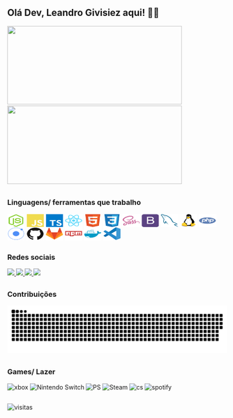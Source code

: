 ## Olá Dev, Leandro Givisiez aqui! 🖖🤘
 <div>  
   <img 
        height="180em" 
        width="400em" 
        src="https://github-readme-stats.vercel.app/api?username=givisiez&show_icons=true&theme=tokyonight&include_all_commits=true&count_private=true&custom_title=Minhas estatísticas"
   />
   <img 
        height="180em" 
        width="400em" 
        src="https://github-readme-stats.vercel.app/api/top-langs/?username=givisiez&layout=compact&langs_count=7&theme=tokyonight&custom_title=Linguagens mais usadas"
   /> 
</div>

 ##
 
 ### Linguagens/ ferramentas que trabalho
 
<div>  
 <img 
       align="center" 
       alt="NodeJs" 
       title="NodeJs" 
       height="30" 
       width="40"
       src="https://raw.githubusercontent.com/devicons/devicon/master/icons/nodejs/nodejs-plain.svg"
  >
  <img 
       align="center" 
       alt="Js" 
       title="Javascript" 
       height="30" 
       width="40" 
       src="https://raw.githubusercontent.com/devicons/devicon/master/icons/javascript/javascript-plain.svg"
  >
  <img 
       align="center" 
       alt="Ts" 
       title="Typescript" 
       height="30" 
       width="40" 
       src="https://raw.githubusercontent.com/devicons/devicon/master/icons/typescript/typescript-plain.svg"
  >
  <img 
       align="center" 
       alt="React" 
       title="React" 
       height="30" 
       width="40" 
       src="https://raw.githubusercontent.com/devicons/devicon/master/icons/react/react-original.svg"
  >
  <img 
       align="center" 
       alt="HTML" 
       title="HTML" 
       height="30" 
       width="40" 
       src="https://raw.githubusercontent.com/devicons/devicon/master/icons/html5/html5-original.svg"
  >
  <img 
       align="center" 
       alt="CSS" 
       title="CSS" 
       height="30" 
       width="40" 
       src="https://raw.githubusercontent.com/devicons/devicon/master/icons/css3/css3-original.svg"
  >
  <img 
       align="center" 
       alt="Sass"
       title="Sass"
       height="30" 
       width="40" 
       src="https://raw.githubusercontent.com/devicons/devicon/master/icons/sass/sass-original.svg"
  >  
  <img 
       align="center" 
       alt="Bootstrap" 
       title="Bootstrap" 
       height="30" 
       width="40" 
       src="https://raw.githubusercontent.com/devicons/devicon/master/icons/bootstrap/bootstrap-plain.svg"
  >
  <img 
       align="center" 
       alt="MySQL" 
       title="MySQL" 
       height="30" 
       width="40" 
       src="https://raw.githubusercontent.com/devicons/devicon/master/icons/mysql/mysql-original.svg"
  >
  <img 
       align="center" 
       alt="Linux" 
       title="Linux" 
       height="30" 
       width="40" 
       src="https://raw.githubusercontent.com/devicons/devicon/master/icons/linux/linux-original.svg"
  > 
  <img 
       align="center" 
       alt="PHP" 
       title="PHP"
       height="30" 
       width="40" 
       src="https://raw.githubusercontent.com/devicons/devicon/master/icons/php/php-plain.svg"
  >
  <img 
       align="center" 
       alt="Ionic" 
       title="Ionic" 
       height="30" 
       width="40" 
       src="https://raw.githubusercontent.com/devicons/devicon/master/icons/ionic/ionic-original.svg"
  >
  <img 
       align="center" 
       alt="Github" 
       title="Github" 
       height="30" 
       width="40" 
       src="https://raw.githubusercontent.com/devicons/devicon/master/icons/github/github-original.svg"
 >  
 <img 
       align="center" 
       alt="GitLab" 
       title="GitLab" 
       height="30" 
       width="40" 
       src="https://raw.githubusercontent.com/devicons/devicon/master/icons/gitlab/gitlab-original.svg"
 > 
 <img 
       align="center" 
       alt="NPM" 
       title="NPM" 
       height="30" 
       width="40" 
       src="https://raw.githubusercontent.com/devicons/devicon/master/icons/npm/npm-original-wordmark.svg"
 >
 <img 
       align="center" 
       alt="Docker" 
       title="Docker" 
       height="30" 
       width="40" 
       src="https://raw.githubusercontent.com/devicons/devicon/master/icons/docker/docker-plain.svg"
 >
 <img 
       align="center" 
       alt="VsCode" 
       title="VsCode" 
       height="30" 
       width="40" 
       src="https://raw.githubusercontent.com/devicons/devicon/master/icons/vscode/vscode-original.svg"
 > 
</div>

##
### Redes sociais
<div>    
 <a href="https://www.linkedin.com/in/lgivisiez" target="_blank">
  <img src="https://img.shields.io/badge/-LinkedIn-%230077B5?style=for-the-badge&logo=linkedin&logoColor=white"/>
 </a> 
 <a href="https://www.facebook.com/leogivisiez/" target="_blank">
  <img src="https://img.shields.io/badge/Facebook-1877F2?style=for-the-badge&logo=facebook&logoColor=white"/>
 </a> 
 <a href="https://twitter.com/leogivisiez" target="_blank">
  <img src="https://img.shields.io/badge/Twitter-1DA1F2?style=for-the-badge&logo=twitter&logoColor=white"/>
 </a>
 <a href="https://instagram.com/givisiez" target="_blank">
  <img src="https://img.shields.io/badge/-Instagram-%23E4405F?style=for-the-badge&logo=instagram&logoColor=white"/>
 </a>
</div>
 
  ## 
  ### Contribuições
  ![Snake animation](https://github.com/givisiez/givisiez/blob/output/github-contribution-grid-snake.svg)
  
  
  ##
  ### Games/ Lazer
  
<div> 
 <img src="https://img.shields.io/badge/Xbox-107C10?style=for-the-badge&logo=xbox&logoColor=white" alt="xbox" />
 <img src="https://img.shields.io/badge/Nintendo_Switch-E60012?style=for-the-badge&logo=nintendo-switch&logoColor=white" alt="Nintendo Switch" />
 <img src="https://img.shields.io/badge/PlayStation-003791?style=for-the-badge&logo=playstation&logoColor=white" alt="PS" />
 <img src="https://img.shields.io/badge/Steam-000000?style=for-the-badge&logo=steam&logoColor=white" alt="Steam" />  
 <img src="https://img.shields.io/badge/Counter_Strike-000000?style=for-the-badge&logo=counter-strike&logoColor=white" alt="cs" /> 
 <img src="https://img.shields.io/badge/Spotify-1ED760?&style=for-the-badge&logo=spotify&logoColor=white" alt="spotify" /> 
</div>



 ##  
 
<div> 
 <img src="https://komarev.com/ghpvc/?username=givisiez&color=green" alt="visitas" /> 
</div>
 
